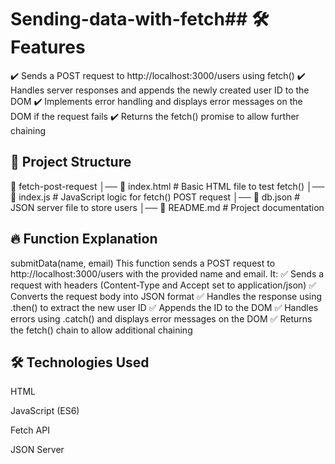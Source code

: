 # Sending-data-with-fetch## 🛠 Features
✔️ Sends a POST request to http://localhost:3000/users using fetch()
✔️ Handles server responses and appends the newly created user ID to the DOM
✔️ Implements error handling and displays error messages on the DOM if the request fails
✔️ Returns the fetch() promise to allow further chaining

## 📂 Project Structure
📁 fetch-post-request
│── 📄 index.html   # Basic HTML file to test fetch()
│── 📄 index.js     # JavaScript logic for fetch() POST request
│── 📄 db.json      # JSON server file to store users
│── 📄 README.md    # Project documentation

## 🔥 Function Explanation
submitData(name, email)
This function sends a POST request to http://localhost:3000/users with the provided name and email.
It:
✅ Sends a request with headers (Content-Type and Accept set to application/json)
✅ Converts the request body into JSON format
✅ Handles the response using .then() to extract the new user ID
✅ Appends the ID to the DOM
✅ Handles errors using .catch() and displays error messages on the DOM
✅ Returns the fetch() chain to allow additional chaining

## 🛠 Technologies Used
HTML

JavaScript (ES6)

Fetch API

JSON Server
